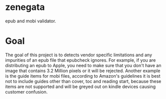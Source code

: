 # zenegata
epub and mobi validator.

# Goal
The goal of this project is to detects vendor specific limitations and any impurities of an epub file that epubcheck ignores. For example, if you are distributing an epub to Apple, you need to make sure that you don't have an image that contains 3.2 Million pixels or it will be rejected. Another example is the guide items for mobi files, according to Amazon's guidelines it is best not to include guides other than cover, toc and reading start, because these items are not supported and will be greyed out on kindle devices causing customer confusion.
